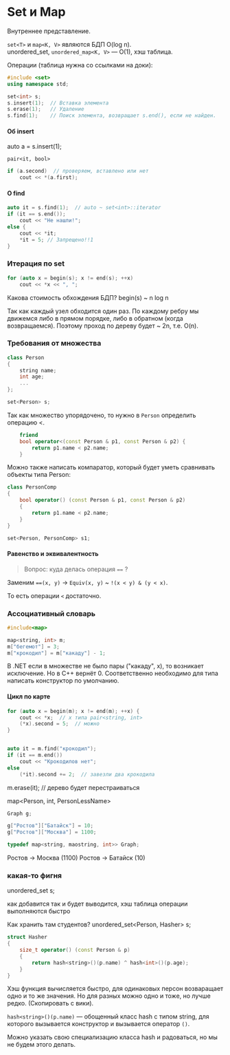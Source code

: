  
# Set и Map

Внутреннее представление.

`set<T>` и `map<K, V>` являются БДП O(log n).<br/>
unordered_set<T>, `unordered_map<K, V>` — O(1), хэш таблица.

Операции (таблица нужна со ссылками на доки):

```cpp
#include <set>
using namespace std;

set<int> s;
s.insert(1);  // Вставка элемента
s.erase(1);   // Удаление
s.find(1);    // Поиск элемента, возвращает s.end(), если не найден.
```

#### Об insert
auto a = s.insert(1);

`pair<it, bool>`

```cpp
if (a.second)  // проверяем, вставлено или нет
    cout << *(a.first);
```

#### О find

```cpp
auto it = s.find(1);  // auto ~ set<int>::iterator
if (it == s.end());
    cout << "Не нашли!";
else {
    cout << *it;
    *it = 5; // Запрещено!!1
}
```

### Итерация по set

```cpp
for (auto x = begin(s); x != end(s); ++x)
    cout << *x << ", ";
```

Какова стоимость обхождения БДП? 
begin(s) ~ n log n

Так как каждый узел обходится один раз. По каждому ребру мы движемся либо в прямом порядке, либо в обратном (когда возвращаемся). Поэтому проход по дереву будет ~ 2n, т.е. O(n).

### Требования от множества

```cpp
class Person
{
    string name;
    int age;
    ...
};

set<Person> s;
```

Так как множество упорядочено, то нужно в `Person` определить операцию <. 

```cpp
    friend
    bool operator<(const Person & p1, const Person & p2) {
        return p1.name < p2.name;
    }
```

Можно также написать компаратор, который будет уметь сравнивать объекты типа Person:

```cpp
class PersonComp
{
    bool operator() (const Person & p1, const Person & p2)
    {
        return p1.name < p2.name;
    }
}

set<Person, PersonComp> s1;
```

#### Равенство и эквивалентность

> Вопрос: куда делась операция `==` ?

Заменим `==(x, y)`  ->  `Equiv(x, y)`  ~  `!(x < y) & (y < x)`.

То есть операции `<` достаточно.


### Ассоциативный словарь

```cpp
#include<map>

map<string, int> m;
m["бегемот"] = 3;
m["крокодил"] = m["какаду"] - 1;
```

В .NET если в множестве не было пары ("какаду", x), то возникает исключение.
Но в C++ вернёт 0. Соответственно необходимо для типа написать конструктор по умолчанию.

#### Цикл по карте

```cpp
for (auto x = begin(m); x != end(m); ++x) {
    cout << *x;  // x типа pair<string, int>
    (*x).second = 5;  // можно
}


auto it = m.find("крокодил");
if (it == m.end())
    cout << "Крокодилов нет";
else
    (*it).second += 2;  // завезли два крокодила
```

m.erase(it);  // дерево будет перестраиваться

map<Person, int, PersonLessName>



```cpp
Graph g;

g["Ростов"]["Батайск"] = 10;
g["Ростов"]["Москва"] = 1100;

typedef map<string, maostring, int>> Graph;
```

Ростов -> Москва (1100)
Ростов -> Батайск (10)


### какая-то фигня

unordered_set<int> s;

как добавится так и будет выводится, хэш таблица
операции выполняются быстро

Как хранить там студентов?
unordered_set<Person, Hasher> s;

```cpp
struct Hasher 
{
    size_t operator() (const Person & p)
    {
        return hash<string>()(p.name) ^ hash<int>()(p.age);
    }
}
```

Хэш функция вычисляется быстро, для одинаковых персон возваращает одно и то же значения. Но для разных можно одно и тоже, но лучше редко. (Скопировать с вики).

`hash<string>()(p.name)` — обощенный класс hash с типом string, для которого вызывается конструктор и вызывается оператор `()`.

Можно указать свою специализацию класса hash и радоваться, но мы не будем этого делать.